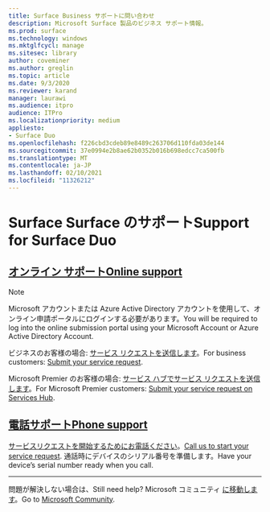 ```yaml
---
title: Surface Business サポートに問い合わせ
description: Microsoft Surface 製品のビジネス サポート情報。
ms.prod: surface
ms.technology: windows
ms.mktglfcycl: manage
ms.sitesec: library
author: coveminer
ms.author: greglin
ms.topic: article
ms.date: 9/3/2020
ms.reviewer: karand
manager: laurawi
ms.audience: itpro
audience: ITPro
ms.localizationpriority: medium
appliesto:
- Surface Duo
ms.openlocfilehash: f226cbd3cdeb89e8489c263706d110fda03de144
ms.sourcegitcommit: 37e0994e2b8ae62b0352b016b698edcc7ca500fb
ms.translationtype: MT
ms.contentlocale: ja-JP
ms.lasthandoff: 02/10/2021
ms.locfileid: "11326212"
---
```

# <span data-ttu-id="3884e-103">Surface Surface のサポート</span><span class="sxs-lookup"><span data-stu-id="3884e-103">Support for Surface Duo</span></span>

## [<span data-ttu-id="3884e-104">オンライン サポート</span><span class="sxs-lookup"><span data-stu-id="3884e-104">Online support</span></span>](#tab/online)

> [!NOTE]
> <span data-ttu-id="3884e-105">Microsoft アカウントまたは Azure Active Directory アカウントを使用して、オンライン申請ポータルにログインする必要があります。</span><span class="sxs-lookup"><span data-stu-id="3884e-105">You will be required to log into the online submission portal using your Microsoft Account or Azure Active Directory Account.</span></span>  

<span data-ttu-id="3884e-106">ビジネスのお客様の場合: [サービス リクエストを送信します](https://support.serviceshub.microsoft.com/supportforbusiness/create?sapId=027a1b03-3e0f-1766-fb9f-ab2d48228af9&hidden=false)。</span><span class="sxs-lookup"><span data-stu-id="3884e-106">For business customers: [Submit your service request](https://support.serviceshub.microsoft.com/supportforbusiness/create?sapId=027a1b03-3e0f-1766-fb9f-ab2d48228af9&hidden=false).</span></span> 

<span data-ttu-id="3884e-107">Microsoft Premier のお客様の場合: [サービス ハブでサービス リクエストを送信します](https://serviceshub.microsoft.com/support/contactsupport)。</span><span class="sxs-lookup"><span data-stu-id="3884e-107">For Microsoft Premier customers: [Submit your service request on Services Hub](https://serviceshub.microsoft.com/support/contactsupport).</span></span> 

 
## [<span data-ttu-id="3884e-108">電話サポート</span><span class="sxs-lookup"><span data-stu-id="3884e-108">Phone support</span></span>](#tab/phone)

<span data-ttu-id="3884e-109">[サービスリクエストを開始するためにお電話ください](https://support.microsoft.com/help/4051701/global-customer-service-phone-numbers)。</span><span class="sxs-lookup"><span data-stu-id="3884e-109">[Call us to start your service request](https://support.microsoft.com/help/4051701/global-customer-service-phone-numbers).</span></span> <span data-ttu-id="3884e-110">通話時にデバイスのシリアル番号を準備します。</span><span class="sxs-lookup"><span data-stu-id="3884e-110">Have your device’s serial number ready when you call.</span></span> 

---

<span data-ttu-id="3884e-111">問題が解決しない場合は、</span><span class="sxs-lookup"><span data-stu-id="3884e-111">Still need help?</span></span> <span data-ttu-id="3884e-112">Microsoft コミュニティ [に移動します](https://answers.microsoft.com/)。</span><span class="sxs-lookup"><span data-stu-id="3884e-112">Go to [Microsoft Community](https://answers.microsoft.com/).</span></span>